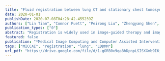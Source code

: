 ```yaml
---
title: "Fluid registration between lung CT and stationary chest tomosynthesis images"
date: 2020-01-01
publishDate: 2020-07-08T04:28:42.455239Z
authors: ["Lin Tian", "Connor Puett", "Peirong Liu", "Zhengyang Shen", "Stephen Aylward", "Yueh Lee", "Marc Niethammer"]
publication_types: ["0"]
abstract: "Registration is widely used in image-guided therapy and image-guided surgery to estimate spatial correspondences between organs of interest between planning and treatment images. However, while high-quality computed tomography (CT) images are often available at planning time, limited angle acquisitions are frequently used during treatment because of radiation concerns or imaging time constraints. This requires algorithms to register CT images based on limited angle acquisitions. We, therefore, formulate a 3D/2D registration approach which infers a 3D deformation based on measured projections and digitally reconstructed radiographs of the CT. Most 3D/2D registration approaches use simple transformation models or require complex mathematical derivations to formulate the underlying optimization problem. Instead, our approach entirely relies on differentiable operations which can be combined with modern computational toolboxes supporting automatic differentiation. This then allows for rapid prototyping, integration with deep neural networks, and to support a variety of transformation models including fluid flow models. We demonstrate our approach for the registration between CT and stationary chest tomosynthesis (sDCT) images and show how it naturally leads to an iterative image reconstruction approach."
featured: false
publication: "*Medical Image Computing and Computer Assisted Intervention - MICCAI*"
tags: ["MICCAI", "registration", "lung", "LDDMM"]
url_pdf: "https://drive.google.com/file/d/1-gORB0x9qa8hDpnpLSISXGmb9I6j9SG9"
---
```


